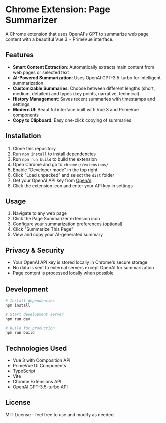 # Chrome Extension: Page Summarizer

A Chrome extension that uses OpenAI's GPT to summarize web page content with a beautiful Vue 3 + PrimeVue interface.

## Features

- **Smart Content Extraction**: Automatically extracts main content from web pages or selected text
- **AI-Powered Summarization**: Uses OpenAI GPT-3.5-turbo for intelligent summarization
- **Customizable Summaries**: Choose between different lengths (short, medium, detailed) and types (key points, narrative, technical)
- **History Management**: Saves recent summaries with timestamps and settings
- **Modern UI**: Beautiful interface built with Vue 3 and PrimeVue components
- **Copy to Clipboard**: Easy one-click copying of summaries

## Installation

1. Clone this repository
2. Run `npm install` to install dependencies
3. Run `npm run build` to build the extension
4. Open Chrome and go to `chrome://extensions/`
5. Enable "Developer mode" in the top right
6. Click "Load unpacked" and select the `dist` folder
7. Get your OpenAI API key from [OpenAI](https://platform.openai.com/api-keys)
8. Click the extension icon and enter your API key in settings

## Usage

1. Navigate to any web page
2. Click the Page Summarizer extension icon
3. Configure your summarization preferences (optional)
4. Click "Summarize This Page"
5. View and copy your AI-generated summary

## Privacy & Security

- Your OpenAI API key is stored locally in Chrome's secure storage
- No data is sent to external servers except OpenAI for summarization
- Page content is processed locally when possible

## Development

```bash
# Install dependencies
npm install

# Start development server
npm run dev

# Build for production
npm run build
```

## Technologies Used

- Vue 3 with Composition API
- PrimeVue UI Components
- TypeScript
- Vite
- Chrome Extensions API
- OpenAI GPT-3.5-turbo API

## License

MIT License - feel free to use and modify as needed.